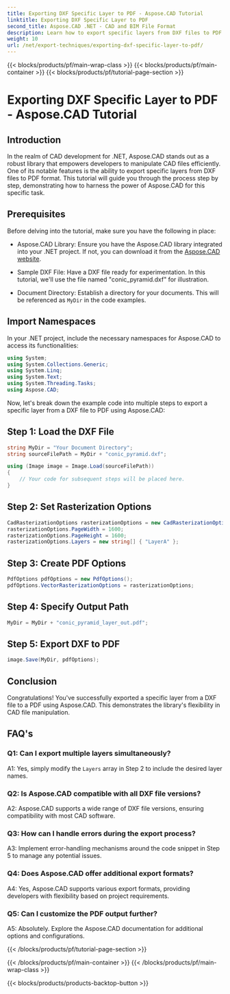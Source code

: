 ```yaml
---
title: Exporting DXF Specific Layer to PDF - Aspose.CAD Tutorial
linktitle: Exporting DXF Specific Layer to PDF
second_title: Aspose.CAD .NET - CAD and BIM File Format
description: Learn how to export specific layers from DXF files to PDF using Aspose.CAD for .NET. Follow this step-by-step guide for seamless integration.
weight: 10
url: /net/export-techniques/exporting-dxf-specific-layer-to-pdf/
---
```


{{< blocks/products/pf/main-wrap-class >}}
{{< blocks/products/pf/main-container >}}
{{< blocks/products/pf/tutorial-page-section >}}

# Exporting DXF Specific Layer to PDF - Aspose.CAD Tutorial

## Introduction

In the realm of CAD development for .NET, Aspose.CAD stands out as a robust library that empowers developers to manipulate CAD files efficiently. One of its notable features is the ability to export specific layers from DXF files to PDF format. This tutorial will guide you through the process step by step, demonstrating how to harness the power of Aspose.CAD for this specific task.

## Prerequisites

Before delving into the tutorial, make sure you have the following in place:

- Aspose.CAD Library: Ensure you have the Aspose.CAD library integrated into your .NET project. If not, you can download it from the [Aspose.CAD website](https://releases.aspose.com/cad/net/).

- Sample DXF File: Have a DXF file ready for experimentation. In this tutorial, we'll use the file named "conic_pyramid.dxf" for illustration.

- Document Directory: Establish a directory for your documents. This will be referenced as `MyDir` in the code examples.

## Import Namespaces

In your .NET project, include the necessary namespaces for Aspose.CAD to access its functionalities:

```csharp
using System;
using System.Collections.Generic;
using System.Linq;
using System.Text;
using System.Threading.Tasks;
using Aspose.CAD;
```

Now, let's break down the example code into multiple steps to export a specific layer from a DXF file to PDF using Aspose.CAD:

## Step 1: Load the DXF File

```csharp
string MyDir = "Your Document Directory";
string sourceFilePath = MyDir + "conic_pyramid.dxf";

using (Image image = Image.Load(sourceFilePath))
{
    // Your code for subsequent steps will be placed here.
}
```

## Step 2: Set Rasterization Options

```csharp
CadRasterizationOptions rasterizationOptions = new CadRasterizationOptions();
rasterizationOptions.PageWidth = 1600;
rasterizationOptions.PageHeight = 1600;
rasterizationOptions.Layers = new string[] { "LayerA" };
```

## Step 3: Create PDF Options

```csharp
PdfOptions pdfOptions = new PdfOptions();
pdfOptions.VectorRasterizationOptions = rasterizationOptions;
```

## Step 4: Specify Output Path

```csharp
MyDir = MyDir + "conic_pyramid_layer_out.pdf";
```

## Step 5: Export DXF to PDF

```csharp
image.Save(MyDir, pdfOptions);
```

## Conclusion

Congratulations! You've successfully exported a specific layer from a DXF file to a PDF using Aspose.CAD. This demonstrates the library's flexibility in CAD file manipulation.

## FAQ's

### Q1: Can I export multiple layers simultaneously?

A1: Yes, simply modify the `Layers` array in Step 2 to include the desired layer names.

### Q2: Is Aspose.CAD compatible with all DXF file versions?

A2: Aspose.CAD supports a wide range of DXF file versions, ensuring compatibility with most CAD software.

### Q3: How can I handle errors during the export process?

A3: Implement error-handling mechanisms around the code snippet in Step 5 to manage any potential issues.

### Q4: Does Aspose.CAD offer additional export formats?

A4: Yes, Aspose.CAD supports various export formats, providing developers with flexibility based on project requirements.

### Q5: Can I customize the PDF output further?

A5: Absolutely. Explore the Aspose.CAD documentation for additional options and configurations.


{{< /blocks/products/pf/tutorial-page-section >}}

{{< /blocks/products/pf/main-container >}}
{{< /blocks/products/pf/main-wrap-class >}}

{{< blocks/products/products-backtop-button >}}
